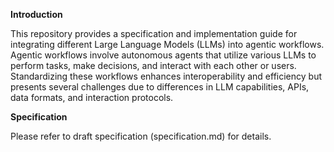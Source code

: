**Introduction**

This repository provides a specification and implementation guide for integrating different Large Language Models (LLMs) into agentic workflows. 
Agentic workflows involve autonomous agents that utilize various LLMs to perform tasks, make decisions, and interact with each other or users. 
Standardizing these workflows enhances interoperability and efficiency but presents several challenges due to differences in LLM capabilities, APIs, data formats, and interaction protocols.

**Specification**

Please refer to draft specification (specification.md) for details.





